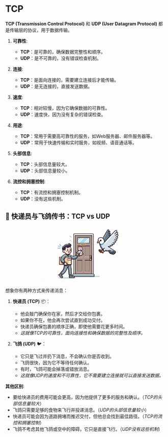 # TCP 

**TCP (Transmission Control Protocol)** 和 **UDP (User Datagram Protocol)** 都是传输层的协议，用于数据传输。

1. **可靠性**: 
   - **TCP**：是可靠的，确保数据完整性和顺序。
   - **UDP**：是不可靠的，没有错误检查机制。

2. **连接**:
   - **TCP**：是面向连接的，需要建立连接后才能传输。
   - **UDP**：是无连接的，直接发送数据。

3. **速度**:
   - **TCP**：相对较慢，因为它确保数据的可靠性。
   - **UDP**：速度快，因为没有复杂的错误检查。

4. **用途**:
   - **TCP**：常用于需要高可靠性的服务，如Web服务器、邮件服务器等。
   - **UDP**：常用于快速传输和实时服务，如视频、语音通话等。

5. **头部信息**:
   - **TCP**：头部信息量较大。
   - **UDP**：头部信息量较小。

6. **流控和拥塞控制**:
   - **TCP**：有流控和拥塞控制机制。
   - **UDP**：没有这些机制。

## 🚚 快递员与飞鸽传书：TCP vs UDP

<div align=center><img src="img/20231011165105.png" width="60%"></div>

想象你有两种方式来传递消息：

1. **快递员 (TCP)** 📦：  
   - 他会敲门确保你在家，然后才交给你包裹。
   - 如果你不在，他会再次尝试直到成功交付。
   - 快递员确保包裹的顺序正确，即使他需要花更多时间。
   - _这就像TCP的可靠性，面向连接性和确保数据的完整性及顺序。_

2. **飞鸽 (UDP)** 🐦：
   - 它只是飞过并扔下消息，不会确认你是否收到。
   - 飞鸽很快，因为它不等待任何确认。
   - 有时，飞鸽可能会掉落或错放消息。
   - _这就像UDP的速度和不可靠性，它不需要建立连接就可以直接发送数据。_

**其他区别**:
   - 要给快递员的费用可能会更高，因为他提供了更多的服务和确认。（_TCP的头部信息量较大_）
   - 飞鸽只需要足够的食物来飞行并投递消息。（_UDP的头部信息量较小_）
   - 快递员可能会因为道路拥堵而推迟交付，但他总会找到最佳路径。（_TCP的流控和拥塞控制_）
   - 飞鸽不考虑其他飞鸽或空中的障碍，它只是直接飞行。（_UDP没有这些机制_）